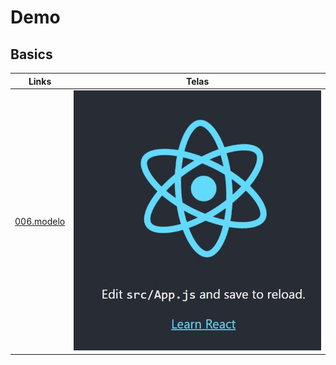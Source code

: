 # Demo

## Basics

|Links        |Telas        |
|---          |---          |
| [006.modelo](https://renatomportugal.github.io/template/006.modelo/) |<img src="images/006.modelo.jpg"/> |